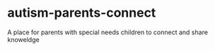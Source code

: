 # autism-parents-connect
A place for parents with special needs children to connect and share knoweldge
